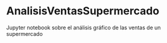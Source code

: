 # AnalisisVentasSupermercado
Jupyter notebook sobre el análisis gráfico de las ventas de un supermercado
